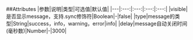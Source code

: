 ##Attributes
|参数|说明|类型|可选值|默认值|
|---|:---:|:---:|:---:|:---:|
|visible|是否显示message，支持.sync修饰符|Boolean|-|false|
|type|message的类型|String|success，info，warning，error|info|
|delay|message自动关闭时间(毫秒数)|Number|-|3000|
